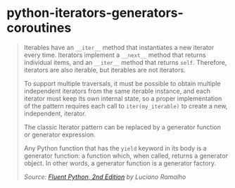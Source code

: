# python-iterators-generators-coroutines

> Iterables have an `__iter__` method that instantiates a new iterator every time. Iterators implement a `__next__` method that returns individual items, and an `__iter__` method that returns `self`. Therefore, iterators are also iterable, but iterables are not iterators.
>
> To support multiple traversals, it must be possible to obtain multiple independent iterators from the same iterable instance, and each iterator must keep its own internal state, so a proper implementation of the pattern requires each call to `iter(my_iterable)` to create a new, independent, iterator.
>
> The classic Iterator pattern can be replaced by a generator function or generator expression.
>
> Any Python function that has the `yield` keyword in its body is a generator function: a function which, when called, returns a generator object. In other words, a generator function is a generator factory.
>
> *Source: [Fluent Python, 2nd Edition](https://www.oreilly.com/library/view/fluent-python-2nd/9781492056348/) by Luciano Ramalho*
